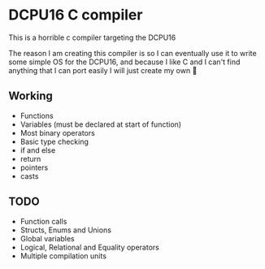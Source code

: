 # DCPU16 C compiler

This is a horrible c compiler targeting the DCPU16 

The reason I am creating this compiler is so I can eventually use it to write
some simple OS for the DCPU16, and because I like C and I can't find anything 
that I can port easily I will just create my own :shrug:

## Working
* Functions
* Variables (must be declared at start of function)
* Most binary operators 
* Basic type checking
* if and else
* return
* pointers
* casts

## TODO
* Function calls
* Structs, Enums and Unions
* Global variables
* Logical, Relational and Equality operators
* Multiple compilation units
